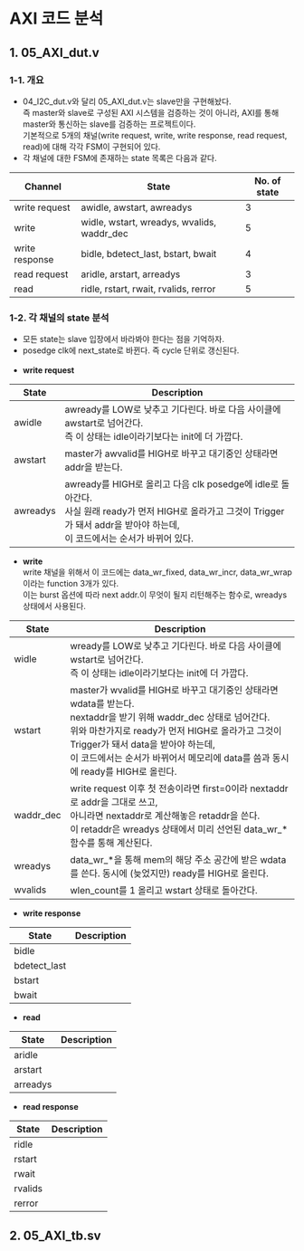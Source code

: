 # AXI 코드 분석
## 1. 05_AXI_dut.v
### 1-1. 개요
- 04_I2C_dut.v와 달리 05_AXI_dut.v는 slave만을 구현해놨다.<br>
즉 master와 slave로 구성된 AXI 시스템을 검증하는 것이 아니라, AXI를 통해 master와 통신하는 slave를 검증하는 프로젝트이다.<br>
기본적으로 5개의 채널(write request, write, write response, read request, read)에 대해 각각 FSM이 구현되어 있다.<br>
- 각 채널에 대한 FSM에 존재하는 state 목록은 다음과 같다.<br>

|Channel|State|No. of state|
|-----|------|---|
| write request | awidle, awstart, awreadys |3|
| write | widle, wstart, wreadys, wvalids, waddr_dec |5|
| write response |bidle, bdetect_last, bstart, bwait|4|
| read request |aridle, arstart, arreadys|3|
|read |ridle, rstart, rwait, rvalids, rerror|5|

### 1-2. 각 채널의 state 분석
- 모든 state는 slave 입장에서 바라봐야 한다는 점을 기억하자.
- posedge clk에 next_state로 바뀐다. 즉 cycle 단위로 갱신된다.<br><br>
- **write request**

|State|Description|
|-----|------|
| awidle | awready를 LOW로 낮추고 기다린다. 바로 다음 사이클에 awstart로 넘어간다.<br>즉 이 상태는 idle이라기보다는 init에 더 가깝다. |
| awstart| master가 awvalid를 HIGH로 바꾸고 대기중인 상태라면 addr을 받는다.  |
| awreadys | awready를 HIGH로 올리고 다음 clk posedge에 idle로 돌아간다. <br>사실 원래 ready가 먼저 HIGH로 올라가고 그것이 Trigger가 돼서 addr을 받아야 하는데,<br>이 코드에서는 순서가 바뀌어 있다.|

- **write**<br>
write 채널을 위해서 이 코드에는 data_wr_fixed, data_wr_incr, data_wr_wrap이라는 function 3개가 있다.
<br>이는 burst 옵션에 따라 next addr.이 무엇이 될지 리턴해주는 함수로, wreadys 상태에서 사용된다.

|State|Description|
|-----|------|
| widle | wready를 LOW로 낮추고 기다린다. 바로 다음 사이클에 wstart로 넘어간다.<br>즉 이 상태는 idle이라기보다는 init에 더 가깝다. |
| wstart| master가 wvalid를 HIGH로 바꾸고 대기중인 상태라면 wdata를 받는다.<br>nextaddr을 받기 위해 waddr_dec 상태로 넘어간다. <br>위와 마찬가지로 ready가 먼저 HIGH로 올라가고 그것이 Trigger가 돼서 data을 받아야 하는데,<br>이 코드에서는 순서가 바뀌어서 메모리에 data를 씀과 동시에 ready를 HIGH로 올린다.|
|waddr_dec| write request 이후 첫 전송이라면 first=0이라 nextaddr로 addr을 그대로 쓰고, <br>아니라면 nextaddr로 계산해놓은 retaddr을 쓴다. <br>이 retaddr은 wreadys 상태에서 미리 선언된 data_wr_* 함수를 통해 계산된다.|
| wreadys | data_wr_*을 통해 mem의 해당 주소 공간에 받은 wdata를 쓴다. 동시에 (늦었지만) ready를 HIGH로 올린다. |
|wvalids| wlen_count를 1 올리고 wstart 상태로 돌아간다. |

- **write response**

|State|Description|
|-----|------|
| bidle |  |
| bdetect_last|  |
| bstart | |
| bwait ||

- **read**

|State|Description|
|-----|------|
| aridle |  |
| arstart|  |
| arreadys | |

- **read response**

|State|Description|
|-----|------|
| ridle |  |
| rstart|  |
| rwait | |
|rvalids||
|rerror||

## 2. 05_AXI_tb.sv
